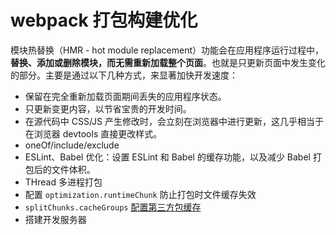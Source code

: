 # webpack 打包构建优化

模块热替换（HMR - hot module replacement）功能会在应用程序运行过程中，**替换、添加或删除模块，而无需重新加载整个页面**。也就是只更新页面中发生变化的部分。主要是通过以下几种方式，来显著加快开发速度：

- 保留在完全重新加载页面期间丢失的应用程序状态。
- 只更新变更内容，以节省宝贵的开发时间。
- 在源代码中 CSS/JS 产生修改时，会立刻在浏览器中进行更新，这几乎相当于在浏览器 devtools 直接更改样式。
- oneOf/include/exclude
- ESLint、Babel 优化：设置 ESLint 和 Babel 的缓存功能，以及减少 Babel 打包后的文件体积。
- THread 多进程打包
- 配置 `optimization.runtimeChunk` 防止打包时文件缓存失效
- `splitChunks.cacheGroups` [配置第三方包缓存](https://www.bilibili.com/video/BV1YU4y1g745?spm_id_from=333.788.player.switch&vd_source=972e1c11a19c33d1b6cd18095c2b40b9&p=48)
- 搭建开发服务器

<!-- - webpack/nodejs 更新到最新版
- 配置 Loader 时，设置 oneOf/include/exclude
- 配置 `resolve` 选项，优化解析性能，
  - 比如 `modules` `extensions` `mainFiles` `descriptionFiles`
  - 如果不使用 systemlinks，设置 `symlinks: false`
- 使用体积更小的 library
- 配置 splitChunks
- 移除未引用的代码
- HMR
- 配置 `cache`，持久化缓存
- 优化自定的 Loader/Plugin -->
<!-- - 使用 DllPlugin 为梗概不频繁的代码，生成单独的编译结果 -->

<!-- - 开启 Source Map
- 开启 Tree Shaking（删除无用代码，webpack5 默认开启）
- 代码分割：配置 entry/splitChunks/import() 动态导入
  - 提取公共模块：如果项目中有多个入口，而多个入口有引用了相同的模块，如果不做代码分割，被引用的模块会被打包打包到每个 bundle 中，这时，就可以使用 Splitting 功能来将这些公共模块提取出来，打包成一个单独的文件，从而减少每个 bundle 的体积。
  - 按需加载/动态导入 `import()`，如果需要还可以采用魔法注释形式，比如 preload/prefetch
- oneOf/include/exclude
- 压缩图片：如果项目中使用了大量图片，对其进行压缩可以减小打包后的体积。 [image-minimizer-webpack-plugin](https://webpack.docschina.org/plugins/image-minimizer-webpack-plugin)
- @babel/plugin-transform-runtime 辅助代码
- 使用 core-js 对 javascript 进行兼容性处理
- network cache
- 开启 PWA（须安装 workbox-webpack-plugin 及其他配置，参考 https://webpack.docschina.org/guides/progressive-web-application/#adding-workbox）
- 压缩 css 代码：`css-minimizer-webpack-plugin`
- 压缩 js 代码（默认会压缩，但如果使用了 `css-minimizer-webpack-plugin`，要单独配置这个插件所能压缩 js）：`terser-webpack-plugin`
- ESLint 代码检查（eslint、eslint-loader）
- `autoprefixer` + `postcss-loader`：配置低版本浏览器/特定内核浏览器 css 语法支持，要配置 `browserslist` 选项
- 配置 optimization -->